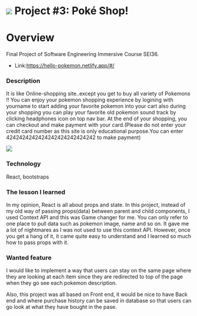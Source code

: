 # ![](https://ga-dash.s3.amazonaws.com/production/assets/logo-9f88ae6c9c3871690e33280fcf557f33.png) Project #3: Poké Shop!
# Overview
Final Project of Software Engineering Immersive Course SEI36.
 - Link:https://hello-pokemon.netlify.app/#/

 ### Description
 It is like Online-shopping site..except you get to buy all variety of Pokemons !! 
 You can enjoy your pokemon shopping experience by logining with yourname to start adding your favorite pokemon into your cart also during your shopping you can play your favorite old pokemon sound track by clicking headphones icon on top nav bar. 
 At the end of your shopping, you can checkout and make payment with your card.(Please do not enter your credit card number as this site is only educational purpose.You can enter 4242424242424242424242424242 to make payment)

 ![](test.gif)

### Technology 
React, bootstraps


### The lesson I learned
In my opinion, React is all about props and state.
In this project, instead of my old way of passing props(data) between parent and child components, I used Context API and this was Game changer for me. You can only refer to one place to pull data such as pokemon image, name and so on. It gave me a lot of nightmares as I was not used to use this context API. However, once you get a hang of it, it came quite easy to understand and I learned so much how to pass props with it.

### Wanted feature
I would like to implement a way that users can stay on the same page where they are looking at each item since they are redirected to top of the page when they go see each pokemon description.

Also, this project was all based on Front end, it would be nice to have Back end and where purchase history can be saved in database so that users can go look at what they have bought in the pase.






